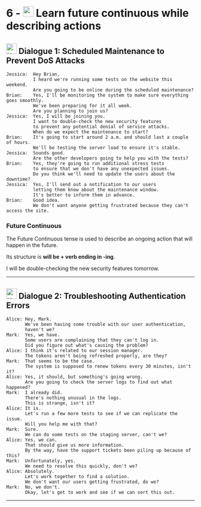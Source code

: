 # 6 - <img width="28" height="28" src="https://img.icons8.com/emoji/28/united-kingdom-emoji.png" alt="united-kingdom-emoji"/> Learn future continuous while describing actions

## <img width="28" height="28" src="https://img.icons8.com/emoji/28/united-kingdom-emoji.png" alt="united-kingdom-emoji"/> Dialogue 1: Scheduled Maintenance to Prevent DoS Attacks

```
Jessica:  Hey Brian,
          I heard we're running some tests on the website this weekend.
          Are you going to be online during the scheduled maintenance?
Brian:    Yes, I'll be monitoring the system to make sure everything goes smoothly.
          We've been preparing for it all week.
          Are you planning to join us?
Jessica:  Yes, I will be joining you.
          I want to double-check the new security features
          to prevent any potential denial of service attacks.
          When do we expect the maintenance to start?
Brian:    It's going to start around 2 a.m. and should last a couple of hours.
          We'll be testing the server load to ensure it's stable.
Jessica:  Sounds good.
          Are the other developers going to help you with the tests?
Brian:    Yes, they're going to run additional stress tests
          to ensure that we don't have any unexpected issues.
          Do you think we'll need to update the users about the downtime?
Jessica:  Yes, I'll send out a notification to our users
          letting them know about the maintenance window.
          It's better to inform them in advance.
Brian:    Good idea.
          We don't want anyone getting frustrated because they can't access the site.
```

### Future Continuous

The Future Continuous tense is used to describe an ongoing action that will happen in the future. 

Its structure is **will be + verb ending in -ing**.

I will be double-checking the new security features tomorrow.


---

## <img width="28" height="28" src="https://img.icons8.com/emoji/28/united-kingdom-emoji.png" alt="united-kingdom-emoji"/> Dialogue 2: Troubleshooting Authentication Errors

```
Alice: Hey, Mark.
       We've been having some trouble with our user authentication,
       haven't we?
Mark:  Yes, we have.
       Some users are complaining that they can't log in.
       Did you figure out what's causing the problem?
Alice: I think it's related to our session manager.
       The tokens aren't being refreshed properly, are they?
Mark:  That seems to be the case.
       The system is supposed to renew tokens every 30 minutes, isn't it?
Alice: Yes, it should, but something's going wrong.
       Are you going to check the server logs to find out what happened?
Mark:  I already did.
       There's nothing unusual in the logs.
       This is strange, isn't it?
Alice: It is.
       Let's run a few more tests to see if we can replicate the issue.
       Will you help me with that?
Mark:  Sure.
       We can do some tests on the staging server, can't we?
Alice: Yes, we can.
       That should give us more information.
       By the way, have the support tickets been piling up because of this?
Mark:  Unfortunately, yes.
       We need to resolve this quickly, don't we?
Alice: Absolutely.
       Let's work together to find a solution.
       We don't want our users getting frustrated, do we?
Mark:  No, we don't.
       Okay, let's get to work and see if we can sort this out.
```

---
